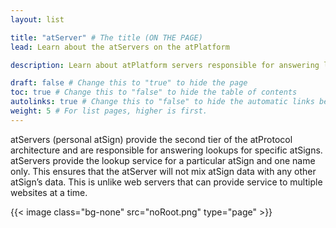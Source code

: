 ```yaml
---
layout: list

title: "atServer" # The title (ON THE PAGE)
lead: Learn about the atServers on the atPlatform

description: Learn about atPlatform servers responsible for answering lookups for specific atSigns.

draft: false # Change this to "true" to hide the page
toc: true # Change this to "false" to hide the table of contents
autolinks: true # Change this to "false" to hide the automatic links below your content
weight: 5 # For list pages, higher is first.
---
```


atServers (personal atSign) provide the second tier of the atProtocol architecture and are responsible for answering lookups for specific atSigns. atServers provide the lookup service for a particular atSign and one name only. This ensures that the atServer will not mix atSign data with any other atSign’s data. This is unlike web servers that can provide service to multiple websites at a time.

{{< image class="bg-none" src="noRoot.png" type="page"  >}}
